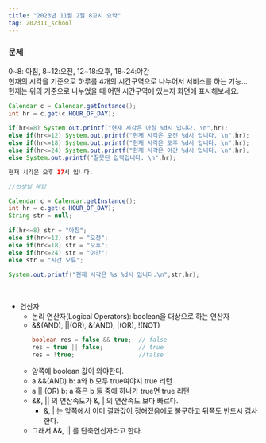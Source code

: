 ```yaml
---
title: "2023년 11월 2일 8교시 요약"
tag: 202311_school
---
```


### 문제
0~8: 아침, 8~12:오전, 12~18:오후, 18~24:야간 <br>
현재의 시각을 기준으로 하루를 4개의 시간구역으로 나누어서 서비스를 하는 기능...<br>
현재는 위의 기준으로 나누었을 때 어떤 시간구역에 있는지 화면에 표시해보세요.

```java
Calendar c = Calendar.getInstance();
int hr = c.get(c.HOUR_OF_DAY); 
		
if(hr<=8) System.out.printf("현재 시각은 아침 %d시 입니다. \n",hr);
else if(hr<=12) System.out.printf("현재 시각은 오전 %d시 입니다. \n",hr);
else if(hr<=18) System.out.printf("현재 시각은 오후 %d시 입니다. \n",hr);
else if(hr<=24) System.out.printf("현재 시각은 야간 %d시 입니다. \n",hr);
else System.out.printf("잘못된 입력입니다. \n",hr);
```
```java
현재 시각은 오후 17시 입니다. 
```
```java
//선생님 해답

Calendar c = Calendar.getInstance();
int hr = c.get(c.HOUR_OF_DAY);
String str = null;
		
if(hr<=8) str = "아침";
else if(hr<=12) str = "오전";
else if(hr<=18) str = "오후";
else if(hr<=24) str = "야간";
else str = "시간 오류";
	
System.out.printf("현재 시각은 %s %d시 입니다.\n",str,hr);
```
<br>

- 연산자
  - 논리 연산자(Logical Operators): boolean을 대상으로 하는 연산자
  - &&(AND), \||\(OR), &(AND), \|(OR), !(NOT)
    ```java
    boolean res = false && true;  // false
    res = true || false;          // true
    res = !true;                  //false
    ```
  - 양쪽에 boolean 값이 와야한다.
  - a &&(AND) b: a와 b 모두 true여야지 true 리턴
  - a \|\| (OR) b: a 혹은 b 둘 중에 하나가 true면 true 리턴
  - &&, \|\| 의 연산속도가 &, \| 의 연산속도 보다 빠르다.
    - &, \| 는 앞쪽에서 이미 결과값이 정해졌음에도 불구하고 뒤쪽도 반드시 검사한다.
  - 그래서 &&, \|\| 를 단축연산자라고 한다.
